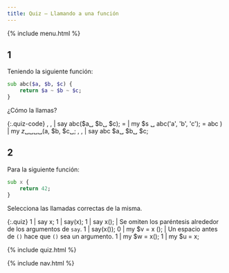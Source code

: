 ```yaml
---
title: Quiz — Llamando a una función
---
```


{% include menu.html %}

## 1

Teniendo la siguiente función:

```raku
sub abc($a, $b, $c) {
    return $a ~ $b ~ $c;
}
```

¿Cómo la llamas?

{:.quiz-code}
, , | say abc($a␣ $b␣ $c);
= | my $s ␣ abc(&apos;a&apos;, &apos;b&apos;, &apos;c&apos;);
= abc ) | my $z ␣ ␣␣␣($a, $b, $c␣;
, , | say abc $a␣ $b␣ $c;

## 2

Para la siguiente función:

```raku
sub x {
    return 42;
}
```

Selecciona las llamadas correctas de la misma.

{:.quiz}
1 | say x;
1 | say(x);
1 | say x(); | Se omiten los paréntesis alrededor de los argumentos de `say`.
1 | say(x());
0 | my $v = x (); | Un espacio antes de `()` hace que `()` sea un argumento.
1 | my $w = x();
1 | my $u = x;

{% include quiz.html %}

{% include nav.html %}